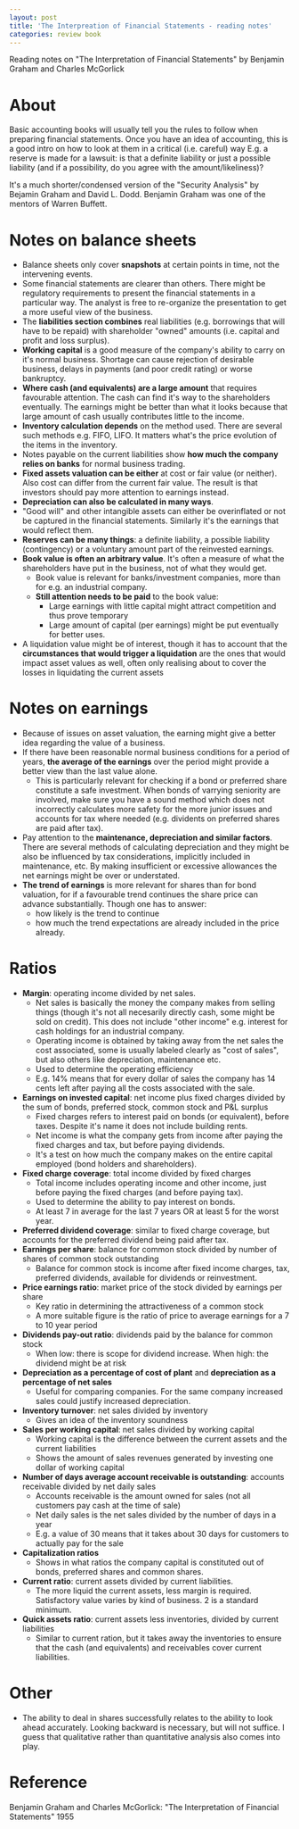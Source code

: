 ```yaml
---
layout: post
title: 'The Interpreation of Financial Statements - reading notes'
categories: review book
---
```


Reading notes on "The Interpretation of Financial Statements" by Benjamin
Graham and Charles McGorlick


# About

Basic accounting books will usually tell you the rules to follow when preparing
financial statements. Once you have an idea of accounting, this is a good intro
on how to look at them in a critical (i.e. careful) way E.g. a reserve is made
for a lawsuit: is that a definite liability or just a possible liability (and
if a possibility, do you agree with the amount/likeliness)?

It's a much shorter/condensed version of the "Security Analysis" by Bejamin
Graham and David L. Dodd. Benjamin Graham was one of the mentors of Warren
Buffett.

# Notes on balance sheets

- Balance sheets only cover **snapshots** at certain points in time, not the
  intervening events.
- Some financial statements are clearer than others. There might be regulatory
  requirements to present the financial statements in a particular way. The
  analyst is free to re-organize the presentation to get a more useful view of
  the business.
- The **liabilities section combines** real liabilities (e.g. borrowings that
  will have to be repaid) with shareholder "owned" amounts (i.e. capital and
  profit and loss surplus).
- **Working capital** is a good measure of the company's ability to carry on
  it's normal business. Shortage can cause rejection of desirable business,
  delays in payments (and poor credit rating) or worse bankruptcy.
- **Where cash (and equivalents) are a large amount** that requires favourable
  attention. The cash can find it's way to the shareholders eventually. The
  earnings might be better than what it looks because that large amount of cash
  usually contributes little to the income.
- **Inventory calculation depends** on the method used. There are several such
  methods e.g. FIFO, LIFO. It matters what's the price evolution of the items
  in the inventory.
- Notes payable on the current liabilities show **how much the company relies
  on banks** for normal business trading.
- **Fixed assets valuation can be either** at cost or fair value (or neither).
  Also cost can differ from the current fair value. The result is that
  investors should pay more attention to earnings instead.
- **Depreciation can also be calculated in many ways**.
- "Good will" and other intangible assets can either be overinflated or not be
  captured in the financial statements. Similarly it's the earnings that would
  reflect them.
- **Reserves can be many things**: a definite liability, a possible liability
  (contingency) or a voluntary amount part of the reinvested earnings.
- **Book value is often an arbitrary value**. It's often a measure of what the
  shareholders have put in the business, not of what they would get.
  - Book value is relevant for banks/investment companies, more than for e.g.
    an industrial company.
  - **Still attention needs to be paid** to the book value:
    - Large earnings with little capital might attract competition and thus
      prove temporary
    - Large amount of capital (per earnings) might be put eventually for better
      uses.
- A liquidation value might be of interest, though it has to account that the
  **circumstances that would trigger a liquidation** are the ones that would
  impact asset values as well, often only realising about to cover the losses
  in liquidating the current assets


# Notes on earnings

- Because of issues on asset valuation, the earning might give a better idea
  regarding the value of a business.
- If there have been reasonable normal business conditions for a period of
  years, **the average of the earnings** over the period might provide a better
  view than the last value alone.
  - This is particularly relevant for checking if a bond or preferred share
    constitute a safe investment. When bonds of varrying seniority are
    involved, make sure you have a sound method which does not incorrectly
    calculates more safety for the more junior issues and accounts for tax
    where needed (e.g. dividents on preferred shares are paid after tax).
- Pay attention to the **maintenance, depreciation and similar factors**. There are
  several methods of calculating depreciation and they might be also be
  influenced by tax considerations, implicitly included in maintenance, etc. By
  making insufficient or excessive allowances the net earnings might be over or
  understated.
- **The trend of earnings** is more relevant for shares than for bond valuation, for
  if a favourable trend continues the share price can advance substantially.
  Though one has to answer:
  - how likely is the trend to continue
  - how much the trend expectations are already included in the price already.


# Ratios

- **Margin**: operating income divided by net sales.
  - Net sales is basically the money the company makes from selling things
    (though it's not all necesarily directly cash, some might be sold on
    credit). This does not include "other income" e.g. interest for cash
    holdings for an industrial company.
  - Operating income is obtained by taking away from the net sales the cost
    associated, some is usually labeled clearly as "cost of sales", but also
    others like depreciation, maintenance etc.
  - Used to determine the operating efficiency
  - E.g. 14% means that for every dollar of sales the company has 14 cents left
    after paying all the costs associated with the sale.
- **Earnings on invested capital**: net income plus fixed charges divided by
  the sum of bonds, preferred stock, common stock and P&L surplus
  - Fixed charges refers to interest paid on bonds (or equivalent), before
    taxes. Despite it's name it does not include building rents.
  - Net income is what the company gets from income after paying the fixed
    charges and tax, but before paying dividends.
  - It's a test on how much the company makes on the entire capital employed
    (bond holders and shareholders).
- **Fixed charge coverage**: total income divided by fixed charges
  - Total income includes operating income and other income, just before paying
    the fixed charges (and before paying tax).
  - Used to determine the ability to pay interest on bonds.
  - At least 7 in average for the last 7 years OR at least 5 for the worst
    year.
- **Preferred dividend coverage**: similar to fixed charge coverage, but
  accounts for the preferred dividend being paid after tax.
- **Earnings per share**: balance for common stock divided by number of shares
  of common stock outstanding
  - Balance for common stock is income after fixed income charges, tax,
    preferred dividends, available for dividends or reinvestment.
- **Price earnings ratio**: market price of the stock divided by earnings per
  share
    - Key ratio in determining the attractiveness of a common stock
    - A more suitable figure is the ratio of price to average earnings for a 7
      to 10 year period
- **Dividends pay-out ratio**: dividends paid by the balance for common stock
  - When low: there is scope for dividend increase. When high: the dividend
    might be at risk
- **Depreciation as a percentage of cost of plant** and **depreciation as a
  percentage of net sales**
  - Useful for comparing companies. For the same company increased sales could
    justify increased depreciation.
- **Inventory turnover**: net sales divided by inventory
  - Gives an idea of the inventory soundness
- **Sales per working capital**: net sales divided by working capital
  - Working capital is the difference between the current assets and the
    current liabilities
  - Shows the amount of sales revenues generated by investing one dollar of
    working capital
- **Number of days average account receivable is outstanding**: accounts
  receivable divided by net daily sales
  - Accounts receivable is the amount owned for sales (not all customers
    pay cash at the time of sale)
  - Net daily sales is the net sales divided by the number of days in a year
  - E.g. a value of 30 means that it takes about 30 days for customers to
    actually pay for the sale
- **Capitalization ratios**
  - Shows in what ratios the company capital is constituted out of bonds,
    preferred shares and common shares.
- **Current ratio**: current assets divided by current liabilities.
  - The more liquid the current assets, less margin is required. Satisfactory
    value varies by kind of business. 2 is a standard minimum.
- **Quick assets ratio**: current assets less inventories, divided by current
  liabilities
  - Similar to current ration, but it takes away the inventories to ensure that
    the cash (and equivalents) and receivables cover current liabilities.

# Other

- The ability to deal in shares successfully relates to the ability to look
  ahead accurately. Looking backward is necessary, but will not suffice. I
  guess that qualitative rather than quantitative analysis also comes into
  play.




# Reference

Benjamin Graham and Charles McGorlick: "The Interpretation of Financial
Statements" 1955

